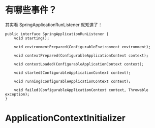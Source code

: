 # 有哪些事件？ 
其实看 SpringApplicationRunListener 就知道了！

    public interface SpringApplicationRunListener {
        void starting();
    
        void environmentPrepared(ConfigurableEnvironment environment);
    
        void contextPrepared(ConfigurableApplicationContext context);
    
        void contextLoaded(ConfigurableApplicationContext context);
    
        void started(ConfigurableApplicationContext context);
    
        void running(ConfigurableApplicationContext context);
    
        void failed(ConfigurableApplicationContext context, Throwable exception);
    }
    
# ApplicationContextInitializer
